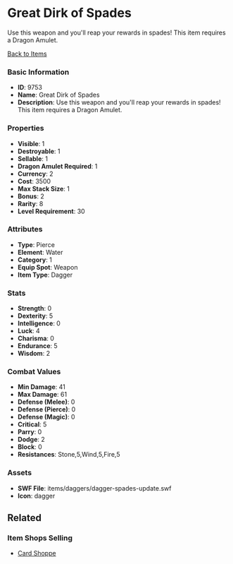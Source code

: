 # Great Dirk of Spades

Use this weapon and you'll reap your rewards in spades! This item requires a Dragon Amulet.

[Back to Items](../items.md)

### Basic Information

- **ID**: 9753
- **Name**: Great Dirk of Spades
- **Description**: Use this weapon and you&#039;ll reap your rewards in spades! This item requires a Dragon Amulet.

### Properties

- **Visible**: 1
- **Destroyable**: 1
- **Sellable**: 1
- **Dragon Amulet Required**: 1
- **Currency**: 2
- **Cost**: 3500
- **Max Stack Size**: 1
- **Bonus**: 2
- **Rarity**: 8
- **Level Requirement**: 30

### Attributes

- **Type**: Pierce
- **Element**: Water
- **Category**: 1
- **Equip Spot**: Weapon
- **Item Type**: Dagger

### Stats

- **Strength**: 0
- **Dexterity**: 5
- **Intelligence**: 0
- **Luck**: 4
- **Charisma**: 0
- **Endurance**: 5
- **Wisdom**: 2

### Combat Values

- **Min Damage**: 41
- **Max Damage**: 61
- **Defense (Melee)**: 0
- **Defense (Pierce)**: 0
- **Defense (Magic)**: 0
- **Critical**: 5
- **Parry**: 0
- **Dodge**: 2
- **Block**: 0
- **Resistances**: Stone,5,Wind,5,Fire,5

### Assets

- **SWF File**: items/daggers/dagger-spades-update.swf
- **Icon**: dagger

## Related

### Item Shops Selling

- [Card Shoppe](../item-shops/340-card-shoppe.md)

